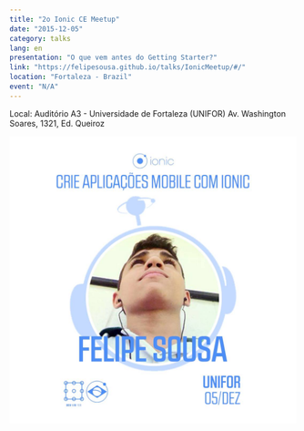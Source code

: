 ```yaml
---
title: "2o Ionic CE Meetup"
date: "2015-12-05"
category: talks
lang: en
presentation: "O que vem antes do Getting Starter?"
link: "https://felipesousa.github.io/talks/IonicMeetup/#/"
location: "Fortaleza - Brazil"
event: "N/A"
---
```


Local: Auditório A3 - Universidade de Fortaleza (UNIFOR)
Av. Washington Soares, 1321, Ed. Queiroz

![meetup ionic ce 2 edition](./images/2ionicce.jpg)
